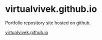 # virtualvivek.github.io
Portfolio repository site hosted on github.

<a href="https://virtualvivek.github.io">virtualvivek.github.io</a>
